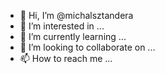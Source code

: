 - 👋 Hi, I’m @michalsztandera
- 👀 I’m interested in ...
- 🌱 I’m currently learning ...
- 💞️ I’m looking to collaborate on ...
- 📫 How to reach me ...

<!---
michalsztandera/michalsztandera is a ✨ special ✨ repository because its `README.md` (this file) appears on your GitHub profile.
You can click the Preview link to take a look at your changes.
--->
